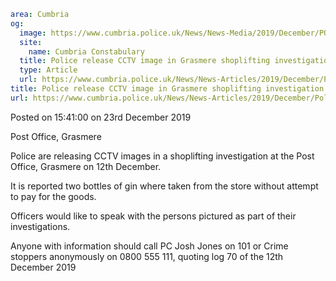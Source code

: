 ```yaml
area: Cumbria
og:
  image: https://www.cumbria.police.uk/News/News-Media/2019/December/POfficepng.png
  site:
    name: Cumbria Constabulary
  title: Police release CCTV image in Grasmere shoplifting investigation
  type: Article
  url: https://www.cumbria.police.uk/News/News-Articles/2019/December/Police-release-CCTV-image-in-Grasmere-shoplifting-investigation.aspx
title: Police release CCTV image in Grasmere shoplifting investigation
url: https://www.cumbria.police.uk/News/News-Articles/2019/December/Police-release-CCTV-image-in-Grasmere-shoplifting-investigation.aspx
```

Posted on 15:41:00 on 23rd December 2019

Post Office, Grasmere

Police are releasing CCTV images in a shoplifting investigation at the Post Office, Grasmere on 12th December.

It is reported two bottles of gin where taken from the store without attempt to pay for the goods.

Officers would like to speak with the persons pictured as part of their investigations.

Anyone with information should call PC Josh Jones on 101 or Crime stoppers anonymously on 0800 555 111, quoting log 70 of the 12th December 2019
